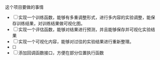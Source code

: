 这个项目要做的事情

 - [ ] 实现一个训练函数，能够有多重调整形式，进行多内容的实验调整，能保存训练结果，对训练结果做可视化图。
 - [ ] 实现一个评估函数，能够对结果进行预测，并且能够保存并可视化实验结果
 - [ ] 实现一个可视化内容，能够对过往的实验结果进行重新整理。
 - [ ] 
 - [ ] 添加回调函数接口，方便在部分位置执行函数